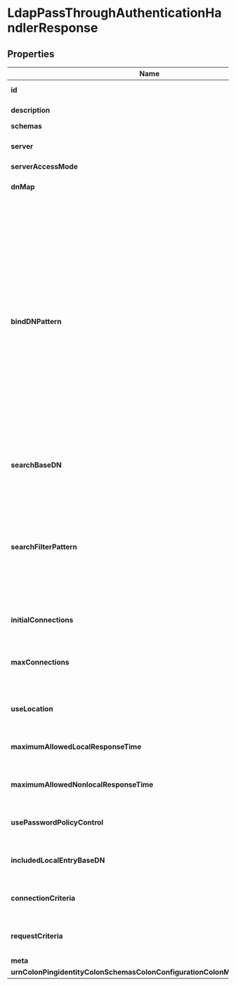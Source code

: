 

# LdapPassThroughAuthenticationHandlerResponse


## Properties

| Name | Type | Description | Notes |
|------------ | ------------- | ------------- | -------------|
|**id** | **String** | Name of the Pass Through Authentication Handler |  |
|**description** | **String** | A description for this Pass Through Authentication Handler |  [optional] |
|**schemas** | **List&lt;EnumldapPassThroughAuthenticationHandlerSchemaUrn&gt;** |  |  |
|**server** | **List&lt;String&gt;** | Specifies the LDAP external server(s) to which authentication attempts should be forwarded. |  |
|**serverAccessMode** | **EnumpassThroughAuthenticationHandlerServerAccessModeProp** |  |  |
|**dnMap** | **List&lt;String&gt;** | Specifies one or more DN mappings that may be used to transform bind DNs before attempting to bind to the external servers. |  [optional] |
|**bindDNPattern** | **String** | A pattern to use to construct the bind DN for the simple bind request to send to the remote server. This may consist of a combination of static text and attribute values and other directives enclosed in curly braces.  For example, the value \&quot;cn&#x3D;{cn},ou&#x3D;People,dc&#x3D;example,dc&#x3D;com\&quot; indicates that the remote bind DN should be constructed from the text \&quot;cn&#x3D;\&quot; followed by the value of the local entry&#39;s cn attribute followed by the text \&quot;ou&#x3D;People,dc&#x3D;example,dc&#x3D;com\&quot;. If an attribute contains the value to use as the bind DN for pass-through authentication, then the pattern may simply be the name of that attribute in curly braces (e.g., if the seeAlso attribute contains the bind DN for the target user, then a bind DN pattern of \&quot;{seeAlso}\&quot; would be appropriate).  Note that a bind DN pattern can be used to construct a bind DN that is not actually a valid LDAP distinguished name. For example, if authentication is being passed through to a Microsoft Active Directory server, then a bind DN pattern could be used to construct a user principal name (UPN) as an alternative to a distinguished name. |  [optional] |
|**searchBaseDN** | **String** | The base DN to use when searching for the user entry using a filter constructed from the pattern defined in the search-filter-pattern property. If no base DN is specified, the null DN will be used as the search base DN. |  [optional] |
|**searchFilterPattern** | **String** | A pattern to use to construct a filter to use when searching an external server for the entry of the user as whom to bind. For example, \&quot;(mail&#x3D;{uid:ldapFilterEscape}@example.com)\&quot; would construct a search filter to search for a user whose entry in the local server contains a uid attribute whose value appears before \&quot;@example.com\&quot; in the mail attribute in the external server. Note that the \&quot;ldapFilterEscape\&quot; modifier should almost always be used with attributes specified in the pattern. |  [optional] |
|**initialConnections** | **Integer** | Specifies the initial number of connections to establish to each external server against which authentication may be attempted. |  |
|**maxConnections** | **Integer** | Specifies the maximum number of connections to maintain to each external server against which authentication may be attempted. This value must be greater than or equal to the value for the initial-connections property. |  |
|**useLocation** | **Boolean** | Indicates whether to take server locations into account when prioritizing the servers to use for pass-through authentication attempts. |  [optional] |
|**maximumAllowedLocalResponseTime** | **String** | The maximum length of time to wait for a response from an external server in the same location as this Directory Server before considering it unavailable. |  [optional] |
|**maximumAllowedNonlocalResponseTime** | **String** | The maximum length of time to wait for a response from an external server in a different location from this Directory Server before considering it unavailable. |  [optional] |
|**usePasswordPolicyControl** | **Boolean** | Indicates whether to include the password policy request control (as defined in draft-behera-ldap-password-policy-10) in bind requests sent to the external server. |  [optional] |
|**includedLocalEntryBaseDN** | **List&lt;String&gt;** | The base DNs for the local users whose authentication attempts may be passed through to the external authentication service. |  [optional] |
|**connectionCriteria** | **String** | A reference to connection criteria that will be used to indicate which bind requests should be passed through to the external authentication service. |  [optional] |
|**requestCriteria** | **String** | A reference to request criteria that will be used to indicate which bind requests should be passed through to the external authentication service. |  [optional] |
|**meta** | [**MetaMeta**](MetaMeta.md) |  |  [optional] |
|**urnColonPingidentityColonSchemasColonConfigurationColonMessagesColon20** | [**MetaUrnPingidentitySchemasConfigurationMessages20**](MetaUrnPingidentitySchemasConfigurationMessages20.md) |  |  [optional] |



